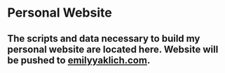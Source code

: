# Personal Website

## The scripts and data necessary to build my personal website are located here. Website will be pushed to [emilyyaklich.com](https://emilyyaklich.com). 

